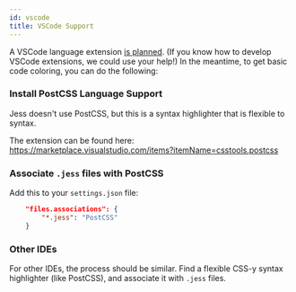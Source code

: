 ```yaml
---
id: vscode
title: VSCode Support
---
```


A VSCode language extension [is planned](https://github.com/jesscss/jess/issues/25). (If you know how to develop VSCode extensions, we could use your help!) In the meantime, to get basic code coloring, you can do the following:

### Install PostCSS Language Support

Jess doesn't use PostCSS, but this is a syntax highlighter that is flexible to syntax.

The extension can be found here: https://marketplace.visualstudio.com/items?itemName=csstools.postcss

### Associate `.jess` files with PostCSS

Add this to your `settings.json` file:
```json
    "files.associations": {
        "*.jess": "PostCSS"
    }
```

### Other IDEs

For other IDEs, the process should be similar. Find a flexible CSS-y syntax highlighter (like PostCSS), and associate it with `.jess` files.